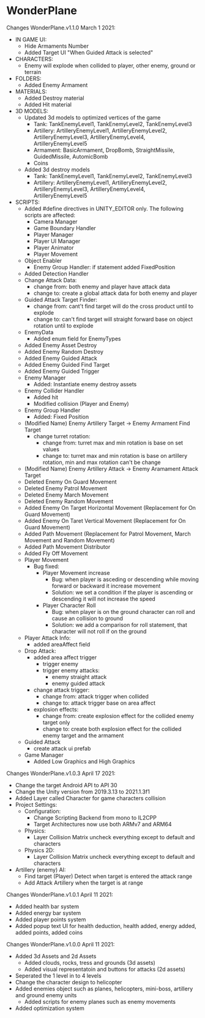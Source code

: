 # WonderPlane

Changes WonderPlane.v1.1.0 March 1 2021:

- IN GAME UI:
	- Hide Armaments Number
	- Added Target UI "When Guided Attack is selected"
- CHARACTERS:
	- Enemy will explode when collided to player, other enemy, ground or terrain
- FOLDERS:
	- Added Enemy Armament
- MATERIALS:
	- Added Destroy material
	- Added Hit material
- 3D MODELS:
	- Updated 3d models to optimized vertices of the game
		- Tank: TankEnemyLevel1, TankEnemyLevel2, TankEnemyLevel3
		- Artillery: ArtilleryEnemyLevel1, ArtilleryEnemyLevel2, ArtilleryEnemyLevel3, ArtilleryEnemyLevel4,
			ArtilleryEnemyLevel5
		- Armament: BasicArmament, DropBomb, StraightMissile, GuidedMissile, AutomicBomb
		- Coins
	- Added 3d destroy models
		- Tank: TankEnemyLevel1, TankEnemyLevel2, TankEnemyLevel3
		- Artillery: ArtilleryEnemyLevel1, ArtilleryEnemyLevel2, ArtilleryEnemyLevel3, ArtilleryEnemyLevel4,
			ArtilleryEnemyLevel5
- SCRIPTS:
	- Added #define directives in UNITY_EDITOR only. The following scripts are affected:
		- Camera Manager
		- Game Boundary Handler
		- Player Manager
		- Player UI Manager
		- Player Animator
		- Player Movement
	- Object Enabler
		- Enemy Group Handler: if statement added FixedPosition
	- Added Detection Handler
	- Change Attack Data:
		- change from: both enemy and player have attack data
		- change to: create a global attack data for both enemy and player
	- Guided Attack Target Finder:
		- change from: cant't find target will do the cross product until to explode
		- change to: can't find target will straight forward base on object rotation until to explode
	- EnemyData
		- Added enum field for EnemyTypes
	- Added Enemy Asset Destroy
	- Added Enemy Random Destroy
	- Added Enemy Guided Attack
	- Added Enemy Guided Find Target
	- Added Enemy Guided Trigger
	- Enemy Manager
		- Added: Instantiate enemy destroy assets
	- Enemy Collider Handler
		- Added hit
		- Modified collision (Player and Enemy)
	- Enemy Group Handler
		- Added: Fixed Position
	- (Modified Name) Enemy Artillery Target -> Enemy Armament Find Target
		- change turret rotation:
			- change from: turret max and min rotation is base on set values
			- change to: turret max and min rotation is base on artillery rotation, min and max rotation can't be change
	- (Modified Name) Enemy Artillery Attack -> Enemy Aramament Attack Target
	- Deleted Enemy On Guard Movement
	- Deleted Enemy Patrol Movement
	- Deleted Enemy March Movement
	- Deleted Enemy Random Movement
	- Added Enemy On Target Horizontal Movement (Replacement for On Guard Movement)
	- Added Enemy On Taret Vertical Movement (Replacement for On Guard Movement)
	- Added Path Movement (Replacement for Patrol Movement, March Movement and Random Movement)
	- Added Path Movement Distributor
	- Added Fly Off Movement
	- Player Movement
		- Bug fixed:
			- Player Movement increase
				- Bug: when player is asceding or descending while moving forward or backward it increase movement
				- Solution: we set a condition if the player is ascending or descending it will not increase the speed 
			- Player Character Roll
				- Bug: when player is on the ground character can roll and cause an collision to ground 
				- Solution: we add a comparison for roll statement, that character will not roll if on the ground
	- Player Attack Info:
		- added areaAffect field
	- Drop Attack:
		- added area affect trigger
			- trigger enemy
			- trigger enemy attacks:
				- enemy straight attack
				- enemy guided attack
		- change attack trigger:
			- change from: attack trigger when collided
			- change to: attack trigger base on area affect
		- explosion effects:
			- change from: create explosion effect for the collided enemy target only
			- change to: create both explosion effect for the collided enemy target and the armament
	- Guided Attack
		- create attack ui prefab
	- Game Manager
		- Added Low Graphics and High Graphics
	

Changes WonderPlane.v1.0.3 April 17 2021:
- Change the target Android API to API 30
- Change the Unity version from 2019.3.13 to 2021.1.3f1
- Added Layer called Character for game characters collision
- Project Settings:
	- Configuration:
		- Change Scripting Backend from mono to IL2CPP
		- Target Architectures now use both ARMv7 and ARM64
	- Physics:
		- Layer Collision Matrix uncheck everything except to default and characters
	- Physics 2D:
		- Layer Collision Matrix uncheck everything except to default and characters
- Artillery (enemy) AI:
	- Find target (Player) Detect when target is entered the attack range
	- Add Attack Artillery when the target is at range

Changes WonderPlane.v1.0.1 April 11 2021:
- Added health bar system
- Added energy bar system
- Added player points system
- Added popup text UI for health deduction, health added, energy added, added points, added coins


Changes WonderPlane.v1.0.0 April 11 2021:
- Added 3d Assets and 2d Assets
  - Added clouds, rocks, tress and grounds (3d assets)
  - Added visual representatoin and buttons for attacks (2d assets)
- Seperated the 1 level in to 4 levels
- Change the character design to helicopter
- Added enemies object such as planes, helicopters, mini-boss, artillery and ground enemy units
  - Added scripts for enemy planes such as enemy movements
- Added optimization system
